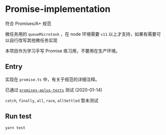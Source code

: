 # Promise-implementation

符合 Promises/A+ 规范

微任务用的 `queueMicrotask` ，在 node 环境需要 `v11` 以上才支持，如果有需要可以自行改写其他微任务实现

本项目作为学习手写 Promise 练习用，不要用在生产环境。

## Entry

实现在 `promise.ts` 中，有关于规范的详细注释。

已通过 [`promises-aplus-tests`](https://github.com/promises-aplus/promises-tests) 测试 (2020-01-14)

`catch`, `finally`, `all`, `race`, `allSettled` 暂未测试

## Run test

```bash
yarn test
```
